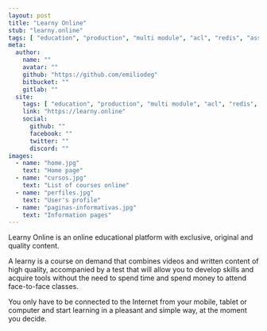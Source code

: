 ```yaml
---
layout: post
title: "Learny Online"
stub: "learny.online"
tags: [ "education", "production", "multi module", "acl", "redis", "assets manager", "social login", "phalcon 3x", "responsive design", "AWS", "Bootstrap", "startup" ]
meta:
  author:
    name: ""
    avatar: ""
    github: "https://github.com/emiliodeg"
    bitbucket: ""
    gitlab: ""
  site:
    tags: [ "education", "production", "multi module", "acl", "redis", "assets manager", "social login", "phalcon 3x", "responsive design", "AWS", "Bootstrap", "startup" ]
    link: "https://learny.online"
    social:
      github: ""
      facebook: ""
      twitter: ""
      discord: ""
images:
  - name: "home.jpg"
    text: "Home page"
  - name: "cursos.jpg"
    text: "List of courses online"
  - name: "perfiles.jpg"
    text: "User's profile"
  - name: "paginas-informativas.jpg"
    text: "Information pages"
---
```

Learny Online is an online educational platform with exclusive, original and quality content.

A learny is a course on demand that combines videos and written content of high quality, accompanied by a test that will allow you to develop skills and acquire tools without the need to spend time and spend money to attend face-to-face classes. 
<!--more-->
You only have to be connected to the Internet from your mobile, tablet or computer and start learning in a pleasant and simple way, at the moment you decide.
